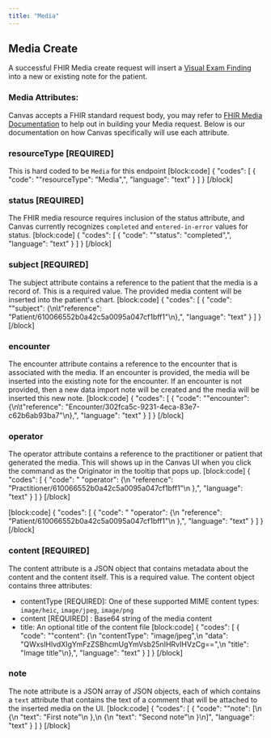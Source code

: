 ```yaml
---
title: "Media"
---
```


## Media Create
A successful FHIR Media create request will insert a [Visual Exam Finding](https://canvas-medical.zendesk.com/hc/en-us/articles/360057916493-Command-Visual-Exam-Finding) into a new or existing note for the patient.

### Media Attributes:

Canvas accepts a FHIR standard request body, you may refer to [FHIR Media Documentation](https://www.hl7.org/fhir/media.html) to help out in building your Media request. Below is our documentation on how Canvas specifically will use each attribute.

### resourceType [REQUIRED] 

This is hard coded to be `Media` for this endpoint
[block:code]
{
  "codes": [
    {
      "code": "\"resourceType\": \"Media\",",
      "language": "text"
    }
  ]
}
[/block]
### status [REQUIRED]

The FHIR media resource requires inclusion of the status attribute, and Canvas currently recognizes `completed` and `entered-in-error` values for status.
[block:code]
{
  "codes": [
    {
      "code": "\"status\": \"completed\",",
      "language": "text"
    }
  ]
}
[/block]
### subject [REQUIRED]

The subject attribute contains a reference to the patient that the media is a record of. This is a required value. The provided media content will be inserted into the patient's chart.
[block:code]
{
  "codes": [
    {
      "code": "\"subject\": {\n\t\"reference\": \"Patient/610066552b0a42c5a0095a047cf1bff1\"\n},",
      "language": "text"
    }
  ]
}
[/block]
### encounter

The encounter attribute contains a reference to the encounter that is associated with the media. If an encounter is provided, the media will be inserted into the existing note for the encounter. If an encounter is not provided, then a new data import note will be created and the media will be inserted this new note.
[block:code]
{
  "codes": [
    {
      "code": "\"encounter\": {\n\t\"reference\": \"Encounter/302fca5c-9231-4eca-83e7-c62b6ab93ba7\"\n},",
      "language": "text"
    }
  ]
}
[/block]
### operator

The operator attribute contains a reference to the practitioner or patient that generated the media. This will shows up in the Canvas UI when you click the command as the Originator in the tooltip that pops up. 
[block:code]
{
  "codes": [
    {
      "code": "    \"operator\": {\n        \"reference\": \"Practitioner/610066552b0a42c5a0095a047cf1bff1\"\n    },",
      "language": "text"
    }
  ]
}
[/block]

[block:code]
{
  "codes": [
    {
      "code": "  \"operator\": {\n        \"reference\": \"Patient/610066552b0a42c5a0095a047cf1bff1\"\n    },",
      "language": "text"
    }
  ]
}
[/block]
### content [REQUIRED]

The content attribute is a JSON object that contains metadata about the content and the content itself. This is a required value. The content object contains three attributes:

- contentType [REQUIRED]: One of these supported MIME content types: `image/heic`, `image/jpeg`, `image/png`
- content [REQUIRED] : Base64 string of the media content
- title: An optional title of the content file
[block:code]
{
  "codes": [
    {
      "code": "\"content\": {\n  \"contentType\": \"image/jpeg\",\n  \"data\": \"QWxsIHlvdXIgYmFzZSBhcmUgYmVsb25nIHRvIHVzCg==\",\n  \"title\": \"Image title\"\n},",
      "language": "text"
    }
  ]
}
[/block]
### note

The note attribute is a JSON array of JSON objects, each of which contains a `text` attribute that contains the text of a comment that will be attached to the inserted media on the UI.
[block:code]
{
  "codes": [
    {
      "code": "\"note\": [\n        {\n            \"text\": \"First note\"\n        },\n        {\n            \"text\": \"Second note\"\n        }\n]",
      "language": "text"
    }
  ]
}
[/block]
